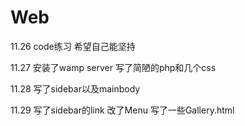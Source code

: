 # Web
11.26
code练习
希望自己能坚持

11.27
安装了wamp server 写了简陋的php和几个css

11.28
写了sidebar以及mainbody

11.29
写了sidebar的link 改了Menu 写了一些Gallery.html
